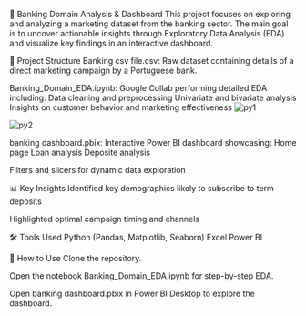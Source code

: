 
🏦 Banking Domain Analysis & Dashboard
This project focuses on exploring and analyzing a marketing dataset from the banking sector. The main goal is to uncover actionable insights through Exploratory Data Analysis (EDA) and visualize key findings in an interactive dashboard.

📁 Project Structure
Banking csv file.csv: Raw dataset containing details of a direct marketing campaign by a Portuguese bank.

Banking_Domain_EDA.ipynb: Google Collab performing detailed EDA including:
Data cleaning and preprocessing
Univariate and bivariate analysis
Insights on customer behavior and marketing effectiveness
![py1](https://github.com/user-attachments/assets/fffdea22-fbe6-4db1-bf22-f8bb6d99f10e)

![py2](https://github.com/user-attachments/assets/2195735e-606e-44e1-a301-5a746003271a)


banking dashboard.pbix: Interactive Power BI dashboard showcasing:
Home page
Loan analysis
Deposite analysis

Filters and slicers for dynamic data exploration

📊 Key Insights
Identified key demographics likely to subscribe to term deposits

Highlighted optimal campaign timing and channels


🛠 Tools Used
Python (Pandas, Matplotlib, Seaborn)
Excel
Power BI

🚀 How to Use
Clone the repository.

Open the notebook Banking_Domain_EDA.ipynb for step-by-step EDA.

Open banking dashboard.pbix in Power BI Desktop to explore the dashboard.
